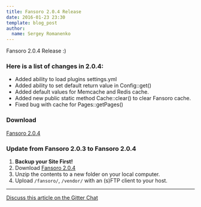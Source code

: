 ```yaml
---
title: Fansoro 2.0.4 Release
date: 2016-01-23 23:30
template: blog_post
author:
  name: Sergey Romanenko
---
```


Fansoro 2.0.4 Release :)

### Here is a list of changes in 2.0.4:
* Added ability to load plugins settings.yml
* Added ability to set default return value in Config::get()
* Added default values for Memcache and Redis cache.
* Added new public static method Cache::clear() to clear Fansoro cache.
* Fixed bug with cache for Pages::getPages()

### Download
[<i class="fa fa-download"></i> Fansoro 2.0.4](https://github.com/fansoro/fansoro/releases/download/v2.0.4/fansoro-2.0.4.zip)

### Update from Fansoro 2.0.3 to Fansoro 2.0.4
1. **Backup your Site First!**
2. Download [Fansoro 2.0.4](https://github.com/fansoro/fansoro/releases/download/v2.0.4/fansoro-2.0.4.zip)
3. Unzip the contents to a new folder on your local computer.
4. Upload `/fansoro/`, `/vendor/` with an (s)FTP client to your host.

<hr>

[<i class="fa fa-comments"></i> Discuss this article on the Gitter Chat](https://gitter.im/fansoro/fansoro)
